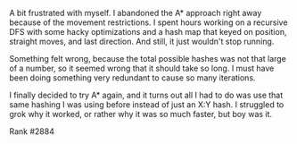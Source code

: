 A bit frustrated with myself. I abandoned the A\* approach right away because of the movement restrictions. I spent hours working on a recursive DFS with some hacky optimizations and a hash map that keyed on position, straight moves, and last direction. And still, it just wouldn't stop running.

Something felt wrong, because the total possible hashes was not that large of a number, so it seemed wrong that it should take so long. I must have been doing something very redundant to cause so many iterations.

I finally decided to try A\* again, and it turns out all I had to do was use that same hashing I was using before instead of just an X:Y hash. I struggled to grok why it worked, or rather why it was so much faster, but boy was it.

Rank #2884
